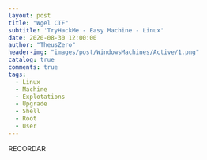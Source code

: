 ```yaml
---
layout: post
title: "Wgel CTF"
subtitle: 'TryHackMe - Easy Machine - Linux'
date: 2020-08-30 12:00:00
author: "TheusZero"
header-img: "images/post/WindowsMachines/Active/1.png"
catalog: true
comments: true
tags:
  - Linux
  - Machine
  - Explotations
  - Upgrade
  - Shell
  - Root
  - User
---
```


RECORDAR



